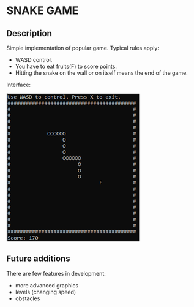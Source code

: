 # SNAKE GAME

## Description

Simple implementation of popular game.
Typical rules apply:
- WASD control.
- You have to eat fruits(F) to score points. 
- Hitting the snake on the wall or on itself means the end of the game.

Interface:

![Screenshot](img/console.png)

## Future additions
There are few features in development:
- more advanced graphics
- levels (changing speed)
- obstacles
